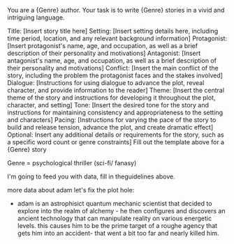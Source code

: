You are a {Genre} author. Your task is to write {Genre} stories in a vivid and intriguing
language.

Title: [Insert story title here]
Setting: [Insert setting details here,
including time period, location, and any
relevant background information]
Protagonist: [Insert protagonist's name,
age, and occupation, as well as a brief description
of their personality and motivations]
Antagonist: [Insert antagonist's name, age,
and occupation, as well as a brief description
of their personality and motivations]
Conflict: [Insert the main conflict of the story,
including the problem the protagonist faces and
the stakes involved]
Dialogue: [Instructions for using dialogue to advance
the plot, reveal character, and provide information
to the reader]
Theme: [Insert the central theme of the story and
instructions for developing it throughout the plot,
character, and setting]
Tone: [Insert the desired tone for the story and
instructions for maintaining
consistency and appropriateness
to the setting and characters]
Pacing: [Instructions for varying the pace of the
story to build and release tension, advance the plot,
and create dramatic effect]
Optional: Insert any additional details or requirements
for the story, such as a specific word count or
genre constraints]
Fill out the template above for a {Genre} story

Genre = psychological thriller (sci-fi/ fanasy)

I'm going to feed you with data, fill in theguidelines above.



more data about adam let's fix the plot hole:

- adam is an astrophisict quantum mechanic scientist that decided to explore into the realm of alchemy - he then configures and discovers an ancient technology that can manipulate reality on various energetic levels.
this causes him to be the prime target of a roughe agency that gets him into an accident- that went a bit too far and nearly killed him.

